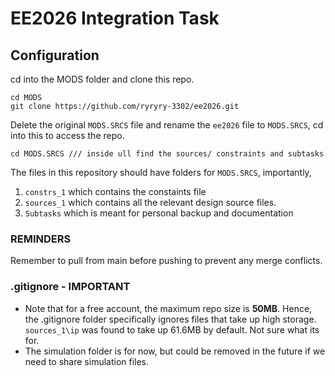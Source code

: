 # EE2026 Integration Task

## Configuration

cd into the MODS folder and clone this repo.
```
cd MODS
git clone https://github.com/ryryry-3302/ee2026.git
```
Delete the original `MODS.SRCS` file and rename the `ee2026` file to `MODS.SRCS`, cd into this to access the repo.
```
cd MODS.SRCS /// inside ull find the sources/ constraints and subtasks
```
The files in this repository should have folders for `MODS.SRCS`, importantly, 
1. `constrs_1` which contains the constaints file
2. `sources_1` which contains all the relevant design source files.
3. `Subtasks` which is meant for personal backup and documentation

### REMINDERS
Remember to pull from main before pushing to prevent any merge conflicts.



### .gitignore - IMPORTANT
- Note that for a free account, the maximum repo size is **50MB**. Hence, the .gitignore folder specifically ignores files that take up high storage. `sources_1\ip` was found to take up 61.6MB by default. Not sure what its for. 
- The simulation folder is for now, but could be removed in the future if we need to share simulation files.


